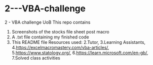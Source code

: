 # 2---VBA-challenge
2 - VBA challenge UoB
This repo contains 
 1. Screenshots of the stocks file sheet post macro
 2. A .txt file containing my finished code
 3. This README file
Resources used:
2.Tutor,
3.Learning Assistants,
4.https://excelmacromastery.com/vba-articles/,
5.https://www.statology.org/,
6.https://learn.microsoft.com/en-gb/,
7.Solved class activities
